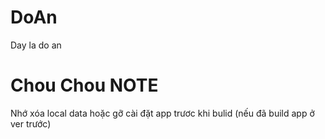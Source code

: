 # DoAn
Day la do an

# Chou Chou NOTE
Nhớ xóa local data hoặc gỡ cài đặt app trươc khi bulid (nếu đã build app ở ver trước)